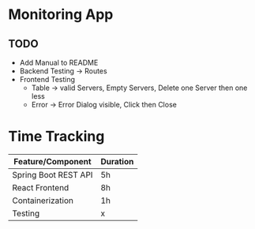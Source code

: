 # Monitoring App

## TODO

- Add Manual to README
- Backend Testing -> Routes
- Frontend Testing
  - Table -> valid Servers, Empty Servers, Delete one Server then one less
  - Error -> Error Dialog visible, Click then Close

# Time Tracking

| Feature/Component    | Duration |
| -------------------- | -------- |
| Spring Boot REST API | 5h       |
| React Frontend       | 8h       |
| Containerization     | 1h       |
| Testing              | x        |
